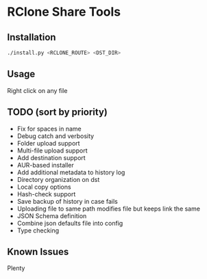 # RClone Share Tools

## Installation

```bash
./install.py <RCLONE_ROUTE> <DST_DIR>
```

## Usage

Right click on any file

## TODO (sort by priority)

- Fix for spaces in name
- Debug catch and verbosity
- Folder upload support
- Multi-file upload support
- Add destination support
- AUR-based installer
- Add additional metadata to history log
- Directory organization on dst
- Local copy options
- Hash-check support
- Save backup of history in case fails
- Uploading file to same path modifies file but keeps link the same
- JSON Schema definition
- Combine json defaults file into config
- Type checking


## Known Issues

Plenty
